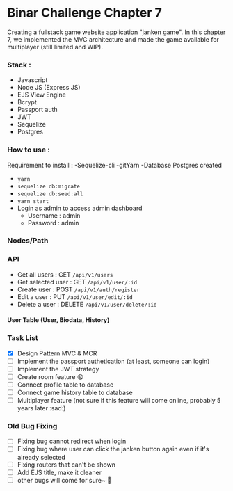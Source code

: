 # Binar Challenge Chapter 7

Creating a fullstack game website application "janken game". In this chapter 7, we implemented the MVC architecture and made the game available for multiplayer (still limited and WIP).

### Stack :

- Javascript
- Node JS (Express JS)
- EJS View Engine
- Bcrypt
- Passport auth
- JWT
- Sequelize
- Postgres

### How to use :

Requirement to install :
-Sequelize-cli
-gitYarn
-Database Postgres created

- <code>yarn</code>
- <code>sequelize db:migrate</code>
- <code>sequelize db:seed:all</code>
- <code>yarn start</code>
- Login as admin to access admin dashboard
  - Username : admin
  - Password : admin

### Nodes/Path

### API

- Get all users : GET <code>/api/v1/users</code>
- Get selected user : GET <code>/api/v1/user/:id</code>
- Create user : POST <code>/api/v1/auth/register</code>
- Edit a user : PUT <code>/api/v1/user/edit/:id</code>
- Delete a user : DELETE <code>/api/v1/user/delete/:id</code>

#### User Table (User, Biodata, History)

### Task List

- [x] Design Pattern MVC & MCR
- [ ] Implement the passport authetication (at least, someone can login)
- [ ] Implement the JWT strategy
- [ ] Create room feature :weary:
- [ ] Connect profile table to database
- [ ] Connect game history table to database
- [ ] Multiplayer feature (not sure if this feature will come online, probably 5 years later :sad:)

### Old Bug Fixing

- [ ] Fixing bug cannot redirect when login
- [ ] Fixing bug where user can click the janken button again even if it's already selected
- [ ] Fixing routers that can't be shown
- [ ] Add EJS title, make it cleaner
- [ ] other bugs will come for sure~ :tada:
